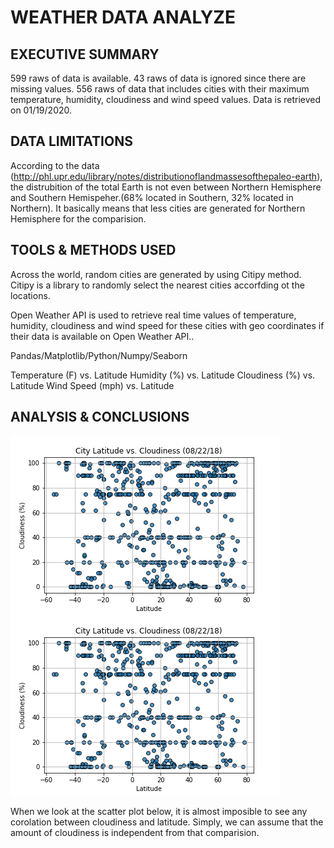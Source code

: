 # WEATHER DATA ANALYZE
## EXECUTIVE SUMMARY
599 raws of data is available. 43 raws of data is ignored since there are missing values. 556 raws of data that includes cities with their maximum temperature, humidity, cloudiness and wind speed values. Data is retrieved on 01/19/2020.
## DATA LIMITATIONS
According to the data (http://phl.upr.edu/library/notes/distributionoflandmassesofthepaleo-earth), the distrubition of the total Earth is not even between Northern Hemisphere and Southern Hemispeher.(68% located in Southern, 32% located in Northern). It basically means that less cities are generated for Northern Hemisphere for the comparision.
## TOOLS & METHODS USED
Across the world, random cities are generated by using Citipy method. Citipy is a library to randomly select the nearest cities accorfding ot the locations.

Open Weather API is used to retrieve real time values of temperature, humidity, cloudiness and wind speed for these cities with geo coordinates if their data is available on Open Weather API..

Pandas/Matplotlib/Python/Numpy/Seaborn

Temperature (F) vs. Latitude
Humidity (%) vs. Latitude
Cloudiness (%) vs. Latitude
Wind Speed (mph) vs. Latitude
## ANALYSIS & CONCLUSIONS


<img src="https://github.com/brsylcn/API-challange/blob/master/WeatherPy/03_Cloudiness_Latitude.png"
     alt="Image 3"
     style="float: left; margin-right: 10px;" />

![Image 3](https://github.com/brsylcn/API-challange/blob/master/WeatherPy/03_Cloudiness_Latitude.png)

When we look at the scatter plot below, it is almost imposible to see any corolation between cloudiness and latitude. Simply, we can assume that the amount of cloudiness is independent from that comparision.

